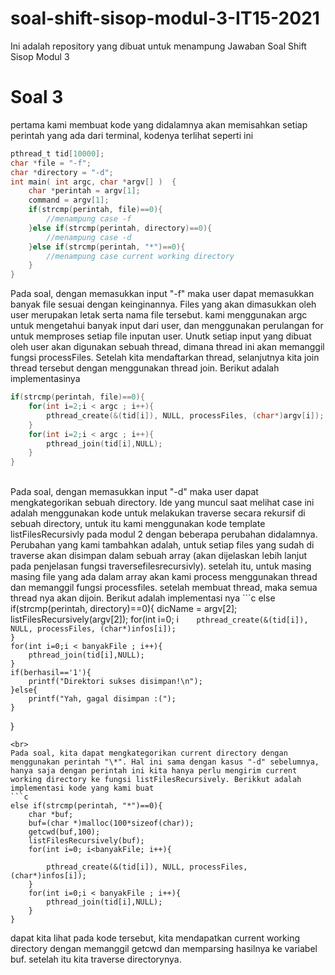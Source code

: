 # soal-shift-sisop-modul-3-IT15-2021
Ini adalah repository yang dibuat untuk menampung Jawaban Soal Shift Sisop Modul 3

# Soal 3
pertama kami membuat kode yang didalamnya akan memisahkan setiap perintah yang ada dari terminal, kodenya terlihat seperti ini
```c
pthread_t tid[10000];
char *file = "-f";
char *directory = "-d";
int main( int argc, char *argv[] )  {
    char *perintah = argv[1];
    command = argv[1];
    if(strcmp(perintah, file)==0){
        //menampung case -f
    }else if(strcmp(perintah, directory)==0){
        //menampung case -d
    }else if(strcmp(perintah, "*")==0){
        //menampung case current working directory
    }
}
```
Pada soal, dengan memasukkan input "-f" maka user dapat memasukkan banyak file sesuai dengan keinginannya. Files yang akan dimasukkan oleh user merupakan letak serta nama file tersebut. kami menggunakan argc untuk mengetahui banyak input dari user, dan menggunakan perulangan for untuk memproses setiap file inputan user. Unutk setiap input yang dibuat oleh user akan digunakan sebuah thread, dimana thread ini akan memanggil fungsi processFiles. Setelah kita mendaftarkan thread, selanjutnya kita join thread tersebut dengan menggunakan thread join. Berikut adalah implementasinya
```c
if(strcmp(perintah, file)==0){
    for(int i=2;i < argc ; i++){
        pthread_create(&(tid[i]), NULL, processFiles, (char*)argv[i]);
    }
    for(int i=2;i < argc ; i++){
        pthread_join(tid[i],NULL);
    }
}
```  
<br>
Pada soal, dengan memasukkan input "-d" maka user dapat mengkategorikan sebuah directory. Ide yang muncul saat melihat case ini adalah menggunakan kode untuk melakukan traverse secara rekursif di sebuah directory, untuk itu kami menggunakan kode template listFilesRecursivly pada modul 2 dengan beberapa perubahan didalamnya. Perubahan yang kami tambahkan adalah, untuk setiap files yang sudah di traverse akan disimpan dalam sebuah array (akan dijelaskan lebih lanjut pada penjelasan fungsi traversefilesrecursivly). setelah itu, untuk masing masing file yang ada dalam array akan kami process menggunakan thread dan memanggil fungsi processfiles. setelah membuat thread, maka semua thread nya akan dijoin. Berikut adalah implementasi nya
```c
else if(strcmp(perintah, directory)==0){
    dicName = argv[2];
    listFilesRecursively(argv[2]);
    for(int i=0; i<banyakFile; i++){

        pthread_create(&(tid[i]), NULL, processFiles, (char*)infos[i]);
    }
    for(int i=0;i < banyakFile ; i++){
        pthread_join(tid[i],NULL);
    }
    if(berhasil=='1'){
        printf("Direktori sukses disimpan!\n");
    }else{
        printf("Yah, gagal disimpan :(");
    }
}
```  
<br>
Pada soal, kita dapat mengkategorikan current directory dengan menggunakan perintah "\*". Hal ini sama dengan kasus "-d" sebelumnya, hanya saja dengan perintah ini kita hanya perlu mengirim current working directory ke fungsi listFilesRecursively. Berikkut adalah implementasi kode yang kami buat
```c
else if(strcmp(perintah, "*")==0){
    char *buf;
    buf=(char *)malloc(100*sizeof(char));
    getcwd(buf,100);
    listFilesRecursively(buf);
    for(int i=0; i<banyakFile; i++){

        pthread_create(&(tid[i]), NULL, processFiles, (char*)infos[i]);
    }
    for(int i=0;i < banyakFile ; i++){
        pthread_join(tid[i],NULL);
    }
}
```
dapat kita lihat pada kode tersebut, kita mendapatkan current working directory dengan memanggil getcwd dan memparsing hasilnya ke variabel buf. setelah itu kita traverse directorynya.